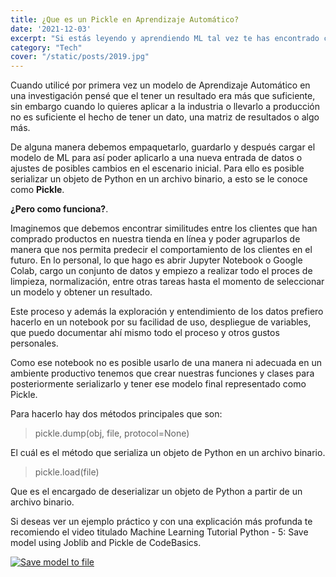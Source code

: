 ```yaml
---
title: ¿Que es un Pickle en Aprendizaje Automático?
date: '2021-12-03'
excerpt: "Si estás leyendo y aprendiendo ML tal vez te has encontrado con el término Pickle, en este post te explicaré cuál es su utilidad."
category: "Tech"
cover: "/static/posts/2019.jpg"
---
```


Cuando utilicé por primera vez un modelo de Aprendizaje Automático en una investigación pensé que el tener un resultado era más que suficiente, sin embargo cuando lo quieres aplicar a la industria o llevarlo a producción no es suficiente el hecho de tener un dato, una matriz de resultados o algo más. 

De alguna manera debemos empaquetarlo, guardarlo y después cargar el modelo de ML para así poder aplicarlo a una nueva entrada de datos o ajustes de posibles cambios en el escenario inicial. Para ello es posible serializar un objeto de Python en un archivo binario, a esto se le conoce como **Pickle**.

**¿Pero como funciona?**. 

Imaginemos que debemos encontrar similitudes entre los clientes que han comprado productos en nuestra tienda en línea y poder agruparlos de manera que nos permita predecir el comportamiento de los clientes en el futuro. En lo personal, lo que hago es abrir Jupyter Notebook o Google Colab, cargo un conjunto de datos y empiezo a realizar todo el proces de limpieza, normalización, entre otras tareas hasta el momento de seleccionar un modelo y obtener un resultado. 

Este proceso y además la exploración y entendimiento de los datos prefiero hacerlo en un notebook por su facilidad de uso, despliegue de variables, que puedo documentar ahí mismo todo el proceso y otros gustos personales. 

Como ese notebook no es posible usarlo de una manera ni adecuada en un ambiente productivo tenemos que crear nuestras funciones y clases para posteriormente serializarlo y tener ese modelo final representado como Pickle.

Para hacerlo hay dos métodos principales que son:

> pickle.dump(obj, file, protocol=None)

El cuál es el método que serializa un objeto de Python en un archivo binario.

> pickle.load(file)

Que es el encargado de deserializar un objeto de Python a partir de un archivo binario.

Si deseas ver un ejemplo práctico y con una explicación más profunda te recomiendo el video titulado Machine Learning Tutorial Python - 5: Save model using Joblib and Pickle de CodeBasics.

[![Save model to file](https://i.ytimg.com/vi/KfnhNlD8WZI/hqdefault.jpg)](https://www.youtube.com/watch?v=KfnhNlD8WZI)

